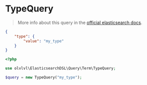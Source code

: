 # TypeQuery

> More info about this query in the [official elasticsearch docs][1].

```json
{
    "type": {
        "value": "my_type"
    }
}
```
```php
<?php

use olvlvl\ElasticsearchDSL\Query\Term\TypeQuery;

$query = new TypeQuery("my_type");
```





[1]: https://www.elastic.co/guide/en/elasticsearch/reference/5.6/query-dsl-type-query.html

